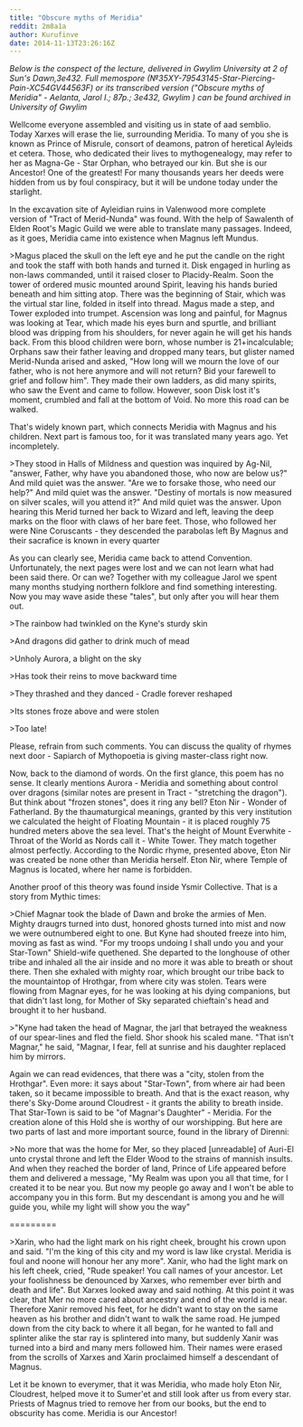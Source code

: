 ```yaml
---
title: "Obscure myths of Meridia"
reddit: 2m8a1a
author: Kurufinve
date: 2014-11-13T23:26:16Z
---
```


*Below is the conspect of the lecture, delivered in Gwylim University at 2 of Sun's Dawn,3e432. Full memospore (№35XY-79543145-Star-Piercing-Pain-XC54GV44563F) or its transcribed version ("Obscure myths of Meridia" - Aelanta, Jarol I.; 87p.; 3e432, Gwylim ) can be found archived in University of Gwylim*


Wellcome everyone assembled and visiting us in state of aad semblio. Today Xarxes will erase the lie, surrounding Meridia. To many of you she is known as Prince of Misrule, consort of deamons, patron of heretical Ayleids et cetera. Those, who dedicated their lives to mythogenealogy, may refer to her as Magna-Ge - Star Orphan, who betrayed our kin. But she is our Ancestor! One of the greatest! For many thousands years her deeds were hidden from us by foul conspiracy, but it will be undone today under the starlight.

In the excavation site of Ayleidian ruins in Valenwood more complete version of "Tract of Merid-Nunda" was found. With the help of Sawalenth of Elden Root's Magic Guild we were able to translate many passages. Indeed, as it goes, Meridia came into existence when Magnus left Mundus.

&gt;Magus placed the skull on the left eye and he put the candle on the right and took the staff with both hands and turned it. Disk engaged in hurling as non-laws commanded, until it raised closer to Placidy-Realm. Soon the tower of ordered music mounted around Spirit, leaving his hands buried beneath and him sitting atop. There was the beginning of Stair, which was the virtual star line, folded in itself into thread. Magus made a step, and Tower exploded into trumpet. Ascension was long and painful, for Magnus was looking at Tear, which made his eyes burn and spurtle, and brilliant blood was dripping from his shoulders, for never again he will get his hands back. From this blood children were born, whose number is 21+incalculable; Orphans saw their father leaving and dropped many tears, but glister named Merid-Nunda arised and asked, "How long will we mourn the love of our father, who is not here anymore and will not return? Bid your farewell to grief and follow him". They made their own ladders, as did many spirits, who saw the Event and came to follow. However, soon Disk lost it's moment, crumbled and fall at the bottom of Void. No more this road can be walked.

That's widely known part, which connects Meridia with Magnus and his children. Next part is famous too, for it was translated many years ago. Yet incompletely.

&gt;They stood in Halls of Mildness and question was inquired by Ag-Nil, "answer, Father, why have you abandoned those, who now are below us?" And mild quiet was the answer. "Are we to forsake those, who need our help?" And mild quiet was the answer. "Destiny of mortals is now measured on silver scales, will you attend it?" And mild quiet was the answer. Upon hearing this Merid turned her back to Wizard and left, leaving the deep marks on the floor with claws of her bare feet. Those, who followed her were Nine Coruscants - they descended the parabolas left By Magnus and their sacrafice is known in every quarter

As you can clearly see, Meridia came back to attend Convention. Unfortunately, the next pages were lost and we can not learn what had been said there. Or can we? Together with my colleague Jarol we spent many months studying northern folklore and find something interesting. Now you may wave aside these "tales", but only after you will hear them out.

&gt;The rainbow had twinkled on the Kyne's sturdy skin

&gt;And dragons did gather to drink much of mead

&gt;Unholy Aurora, a blight on the sky

&gt;Has took their reins to move backward time

&gt;They thrashed and they danced - Cradle forever reshaped

&gt;Its stones froze above and were stolen

&gt;Too late!

Please, refrain from such comments. You can discuss the quality of rhymes next door - Sapiarch of Mythopoetia is giving master-class right now.

Now, back to the diamond of words. On the first glance, this poem has no sense. It clearly mentions Aurora - Meridia and something about control over dragons (similar notes are present in Tract - "stretching the dragon"). But think about "frozen stones", does it ring any bell? Eton Nir - Wonder of Fatherland. By the thaumaturgical meanings, granted by this very institution we calculated the height of Floating Mountain - it is placed roughly 75 hundred meters above the sea level. That's the height of Mount Everwhite - Throat of the World as Nords call it - White Tower. They match together almost perfectly. According to the Nordic rhyme, presented above, Eton Nir was created be none other than Meridia herself. Eton Nir, where Temple of Magnus is located, where her name is forbidden. 

Another proof of this theory was found inside Ysmir Collective. That is a story from Mythic times:

&gt;Chief Magnar took the blade of Dawn and broke the armies of Men. Mighty draugrs turned into dust, honored ghosts turned into mist and now we were outnumbered eight to one. But Kyne had shouted freeze into him, moving as fast as wind. "For my troops undoing I shall undo you and your Star-Town" Shield-wife quethened. She departed to the longhouse of other tribe and inhaled all the air inside and no more it was able to breath or shout there. Then she exhaled with mighty roar, which brought our tribe back to the mountaintop of Hrothgar, from where city was stolen. Tears were flowing from Magnar eyes, for he was looking at his dying companions, but that didn't last long, for Mother of Sky separated chieftain's head and brought it to her husband. 

&gt;"Kyne had taken the head of Magnar, the jarl that betrayed the weakness of our spear-lines and fled the field. Shor shook his scaled mane. "That isn't Magnar," he said, "Magnar, I fear, fell at sunrise and his daughter replaced him by mirrors. 

Again we can read evidences, that there was a "city, stolen from the Hrothgar". Even more: it says about "Star-Town", from where air had been taken, so it became impossible to breath. And that is the exact reason, why there's Sky-Dome around Cloudrest - it grants the ability to breath inside. That Star-Town is said to be "of Magnar's Daughter" - Meridia. For the creation alone of this Hold she is worthy of our worshipping. But here are two parts of last and more important source, found in the library of Direnni:

&gt;No more that was the home for Mer, so they placed [unreadable] of Auri-El unto crystal throne and left the Elder Wood to the strains of mannish insults. And when they reached the border of land, Prince of Life appeared before them and delivered a message, "My Realm was upon you all that time, for I created it to be near you. But now my people go away and I won't be able to accompany you in this form. But my descendant is among you and he will guide you, while my light will show you the way"

=========

&gt;Xarin, who had the light mark on his right cheek, brought his crown upon and said. "I'm the king of this city and my word is law like crystal. Meridia is foul and noone will honour her any more". Xanir, who had the light mark on his left cheek, cried, "Rude speaker! You call names of your ancestor. Let your foolishness be denounced by Xarxes, who remember ever birth and death and life". But Xarxes looked away and said nothing. At this point it was clear, that Mer no more cared about ancestry and end of the world is near. Therefore Xanir removed his feet, for he didn't want to stay on the same heaven as his brother and didn't want to walk the same road. He jumped down from the city back to where it all began, for he wanted to fall and splinter alike the star ray is splintered into many, but suddenly Xanir was turned into a bird and many mers followed him. Their names were erased from the scrolls of Xarxes and Xarin proclaimed himself a descendant of Magnus.

Let it be known to everymer, that it was Meridia, who made holy Eton Nir, Cloudrest, helped move it to Sumer'et and still look after us from every star. Priests of Magnus tried to remove her from our books, but the end to obscurity has come. Meridia is our Ancestor!
